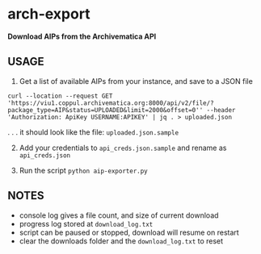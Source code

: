 # arch-export #

**Download AIPs from the Archivematica API**


## USAGE ##

1.   Get a list of available AIPs from your instance, and save to a JSON file

```
curl --location --request GET 'https://viu1.coppul.archivematica.org:8000/api/v2/file/?package_type=AIP&status=UPLOADED&limit=2000&offset=0'' --header 'Authorization: ApiKey USERNAME:APIKEY' | jq . > uploaded.json

```
 . . . it should look like the file: `uploaded.json.sample`

2.  Add your credentials to `api_creds.json.sample` and rename as `api_creds.json`

3.  Run the script `python aip-exporter.py`


## NOTES ##

-   console log gives a file count, and size of current download
-   progress log stored at `download_log.txt`
-   script can be paused or stopped, download will resume on restart
-   clear the downloads folder and the `download_log.txt` to reset

